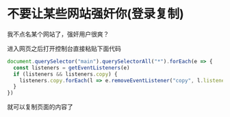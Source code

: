 # 不要让某些网站强奸你(登录复制)

我不点名某个网站了，强奸用户很爽？

进入网页之后打开控制台直接粘贴下面代码

```js
document.querySelector("main").querySelectorAll("*").forEach(e => {
  const listeners = getEventListeners(e)
  if (listeners && listeners.copy) {
    listeners.copy.forEach(l => e.removeEventListener("copy", l.listener))
  }
})
```

就可以复制页面的内容了
